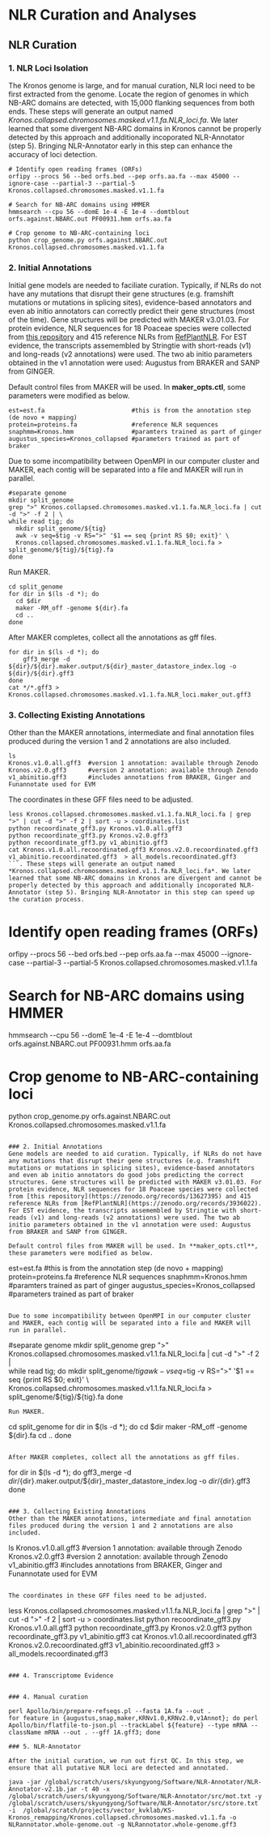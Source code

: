 # NLR Curation and Analyses


## NLR Curation

### 1. NLR Loci Isolation
The Kronos genome is large, and for manual curation, NLR loci need to be first extracted from the genome. Locate the region of genomes in which NB-ARC domains are detected, with 15,000 flanking sequences from both ends. These steps will generate an output named *Kronos.collapsed.chromosomes.masked.v1.1.fa.NLR_loci.fa*. We later learned that some divergent NB-ARC domains in Kronos cannot be properly detected by this approach and additionally incoporated NLR-Annotator (step 5). Bringing NLR-Annotator early in this step can enhance the accuracy of loci detection.  

```
# Identify open reading frames (ORFs)
orfipy --procs 56 --bed orfs.bed --pep orfs.aa.fa --max 45000 --ignore-case --partial-3 --partial-5 Kronos.collapsed.chromosomes.masked.v1.1.fa

# Search for NB-ARC domains using HMMER
hmmsearch --cpu 56 --domE 1e-4 -E 1e-4 --domtblout orfs.against.NBARC.out PF00931.hmm orfs.aa.fa

# Crop genome to NB-ARC-containing loci
python crop_genome.py orfs.against.NBARC.out Kronos.collapsed.chromosomes.masked.v1.1.fa
```

### 2. Initial Annotations
Initial gene models are needed to faciliate curation. Typically, if NLRs do not have any mutations that disrupt their gene structures (e.g. framshift mutations or mutations in splicing sites), evidence-based annotators and even ab initio annotators can correctly predict their gene structures (most of the time). Gene structures will be predicted with MAKER v3.01.03. For protein evidence, NLR sequences for 18 Poaceae species were collected from [this repository](https://zenodo.org/records/13627395) and 415 reference NLRs from [RefPlantNLR](https://zenodo.org/records/3936022). For EST evidence, the transcripts assemembled by Stringtie with short-reads (v1) and long-reads (v2 annotations) were used. The two ab initio parameters obtained in the v1 annotation were used: Augustus from BRAKER and SANP from GINGER. 

Default control files from MAKER will be used. In **maker_opts.ctl**, some parameters were modified as below. 
```
est=est.fa                        #this is from the annotation step (de novo + mapping)
protein=proteins.fa               #reference NLR sequences
snaphmm=Kronos.hmm                #paramters trained as part of ginger 
augustus_species=Kronos_collapsed #parameters trained as part of braker
```

Due to some incompatibility between OpenMPI in our computer cluster and MAKER, each contig will be separated into a file and MAKER will run in parallel. 
```
#separate genome
mkdir split_genome
grep ">" Kronos.collapsed.chromosomes.masked.v1.1.fa.NLR_loci.fa | cut -d ">" -f 2 | \
while read tig; do
  mkdir split_genome/${tig}
  awk -v seq=$tig -v RS=">" '$1 == seq {print RS $0; exit}' \
  Kronos.collapsed.chromosomes.masked.v1.1.fa.NLR_loci.fa > split_genome/${tig}/${tig}.fa
done
```
Run MAKER. 
```
cd split_genome
for dir in $(ls -d *); do
  cd $dir
  maker -RM_off -genome ${dir}.fa 
  cd ..
done
```

After MAKER completes, collect all the annotations as gff files. 
```
for dir in $(ls -d *); do 
    gff3_merge -d ${dir}/${dir}.maker.output/${dir}_master_datastore_index.log -o ${dir}/${dir}.gff3
done
cat */*.gff3 > Kronos.collapsed.chromosomes.masked.v1.1.fa.NLR_loci.maker_out.gff3
```

### 3. Collecting Existing Annotations
Other than the MAKER annotations, intermediate and final annotation files produced during the version 1 and 2 annotations are also included.
```
ls
Kronos.v1.0.all.gff3  #version 1 annotation: available through Zenodo
Kronos.v2.0.gff3      #version 2 annotation: available through Zenodo
v1_abinitio.gff3      #includes annotations from BRAKER, Ginger and Funannotate used for EVM 
```

The coordinates in these GFF files need to be adjusted. 
```
less Kronos.collapsed.chromosomes.masked.v1.1.fa.NLR_loci.fa | grep ">" | cut -d ">" -f 2 | sort -u > coordinates.list 
python recoordinate_gff3.py Kronos.v1.0.all.gff3
python recoordinate_gff3.py Kronos.v2.0.gff3
python recoordinate_gff3.py v1_abinitio.gff3
cat Kronos.v1.0.all.recoordinated.gff3 Kronos.v2.0.recoordinated.gff3 v1_abinitio.recoordinated.gff3  > all_models.recoordinated.gff3
```. These steps will generate an output named *Kronos.collapsed.chromosomes.masked.v1.1.fa.NLR_loci.fa*. We later learned that some NB-ARC domains in Kronos are divergent and cannot be properly detected by this approach and additionally incoporated NLR-Annotator (step 5). Bringing NLR-Annotator in this step can speed up the curation process. 

```
# Identify open reading frames (ORFs)
orfipy --procs 56 --bed orfs.bed --pep orfs.aa.fa --max 45000 --ignore-case --partial-3 --partial-5 Kronos.collapsed.chromosomes.masked.v1.1.fa
# Search for NB-ARC domains using HMMER
hmmsearch --cpu 56 --domE 1e-4 -E 1e-4 --domtblout orfs.against.NBARC.out PF00931.hmm orfs.aa.fa
# Crop genome to NB-ARC-containing loci
python crop_genome.py orfs.against.NBARC.out Kronos.collapsed.chromosomes.masked.v1.1.fa
```

### 2. Initial Annotations
Gene models are needed to aid curation. Typically, if NLRs do not have any mutations that disrupt their gene structures (e.g. framshift mutations or mutations in splicing sites), evidence-based annotators and even ab initio annotators do good jobs predicting the correct structures. Gene structures will be predicted with MAKER v3.01.03. For protein evidence, NLR sequences for 18 Poaceae species were collected from [this repository](https://zenodo.org/records/13627395) and 415 reference NLRs from [RefPlantNLR](https://zenodo.org/records/3936022). For EST evidence, the transcripts assemembled by Stringtie with short-reads (v1) and long-reads (v2 annotations) were used. The two ab initio parameters obtained in the v1 annotation were used: Augustus from BRAKER and SANP from GINGER. 

Default control files from MAKER will be used. In **maker_opts.ctl**, these parameters were modified as below. 
```
est=est.fa                        #this is from the annotation step (de novo + mapping)
protein=proteins.fa               #reference NLR sequences
snaphmm=Kronos.hmm                #paramters trained as part of ginger 
augustus_species=Kronos_collapsed #parameters trained as part of braker
```

Due to some incompatibility between OpenMPI in our computer cluster and MAKER, each contig will be separated into a file and MAKER will run in parallel. 
```
#separate genome
mkdir split_genome
grep ">" Kronos.collapsed.chromosomes.masked.v1.1.fa.NLR_loci.fa | cut -d ">" -f 2 | \
while read tig; do
  mkdir split_genome/${tig}
  awk -v seq=$tig -v RS=">" '$1 == seq {print RS $0; exit}' \
  Kronos.collapsed.chromosomes.masked.v1.1.fa.NLR_loci.fa > split_genome/${tig}/${tig}.fa
done
```
Run MAKER. 
```
cd split_genome
for dir in $(ls -d *); do
  cd $dir
  maker -RM_off -genome ${dir}.fa 
  cd ..
done
```

After MAKER completes, collect all the annotations as gff files. 
```
for dir in $(ls -d *); do 
    gff3_merge -d ${dir}/${dir}.maker.output/${dir}_master_datastore_index.log -o ${dir}/${dir}.gff3
done
```

### 3. Collecting Existing Annotations
Other than the MAKER annotations, intermediate and final annotation files produced during the version 1 and 2 annotations are also included.
```
ls
Kronos.v1.0.all.gff3  #version 1 annotation: available through Zenodo
Kronos.v2.0.gff3      #version 2 annotation: available through Zenodo
v1_abinitio.gff3      #includes annotations from BRAKER, Ginger and Funannotate used for EVM 
```

The coordinates in these GFF files need to be adjusted. 
```
less Kronos.collapsed.chromosomes.masked.v1.1.fa.NLR_loci.fa | grep ">" | cut -d ">" -f 2 | sort -u > coordinates.list 
python recoordinate_gff3.py Kronos.v1.0.all.gff3
python recoordinate_gff3.py Kronos.v2.0.gff3
python recoordinate_gff3.py v1_abinitio.gff3
cat Kronos.v1.0.all.recoordinated.gff3 Kronos.v2.0.recoordinated.gff3 v1_abinitio.recoordinated.gff3  > all_models.recoordinated.gff3
```

### 4. Transcriptome Evidence


### 4. Manual curation

perl Apollo/bin/prepare-refseqs.pl --fasta 1A.fa --out .
for feature in {augustus,snap,maker,KRNv1.0,KRNv2.0,v1Annot}; do perl Apollo/bin/flatfile-to-json.pl --trackLabel ${feature} --type mRNA --className mRNA --out . --gff 1A.gff3; done

### 5. NLR-Annotator

After the initial curation, we run out first QC. In this step, we ensure that all putative NLR loci are detected and annotated. 

java -jar /global/scratch/users/skyungyong/Software/NLR-Annotator/NLR-Annotator-v2.1b.jar -t 40 -x /global/scratch/users/skyungyong/Software/NLR-Annotator/src/mot.txt -y /global/scratch/users/skyungyong/Software/NLR-Annotator/src/store.txt -i  /global/scratch/projects/vector_kvklab/KS-Kronos_remapping/Kronos.collapsed.chromosomes.masked.v1.1.fa -o NLRannotator.whole-genome.out -g NLRannotator.whole-genome.gff3


